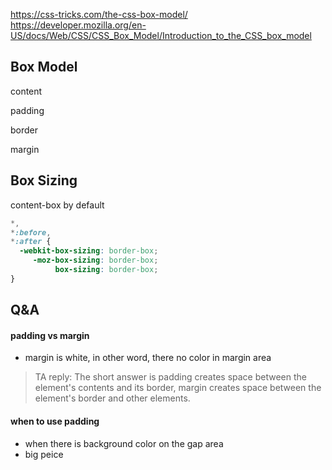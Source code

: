 https://css-tricks.com/the-css-box-model/
https://developer.mozilla.org/en-US/docs/Web/CSS/CSS_Box_Model/Introduction_to_the_CSS_box_model


## Box Model
content

padding

border

margin

## Box Sizing

content-box by default

```css
*,
*:before,
*:after {
  -webkit-box-sizing: border-box;
     -moz-box-sizing: border-box;
          box-sizing: border-box;
}
```

## Q&A

#### padding vs margin
- margin is white, in other word, there no color in margin area
> TA reply: The short answer is padding creates space between the element's contents and its border, margin creates space between the element's border and other elements.

#### when to use padding
- when there is background color on the gap area
- big peice


